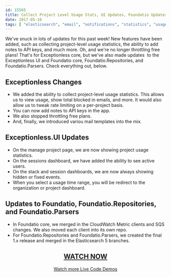 ```yaml
---
id: 15565
title: Collect Project Level Usage Stats, UI Updates, Foundatio Updates - Weekly Video 5/8/2017
date: 2017-05-16
tags: [ "elasticsearch", "email", "notifications", "statistics", "usage"]
---
```


We've snuck in lots of updates for this past week! New features have been added, such as collecting project-level usage statistics, the ability to add notes to API keys, and much more. Oh, and we're no longer throttling free plans! That's for Exceptionless core, but we've also made updates  to the Exceptionless UI and Foundatio core, Foundatio.Repositories, and Foundatio.Parsers. Check everything out, below.<!--more-->

## Exceptionless Changes

* We added the ability to collect project-level usage statistics. This allows us to view usage, show total blocked in emails, and more. It would also allow us to tweak rate limiting on a per-project basis.
* You can now add notes to API keys in the app.
* We also stopped throttling free plans.
* And, finally, we introduced variou mail templates into the mix.

## Exceptionless.UI Updates

* On the manage project page, we are now showing project usage statistics.
* On the sessions dashboard, we have added the ability to see active users.
* On the stack and session dashboards, we are now always showing hidden or fixed events.
* When you select a usage time range, you will be redirect to the organization or project dashboard.

## Updates to Foundatio, Foundatio.Repositories, and Foundatio.Parsers

* In Foundatio core, we merged in the CloudWatch Metric clients and SQS changes. We also moved each client into its own repo.
* For Foundatio.Repositories and Foundatio.Parsers, we created the final 1.x release and merged in the Elasticsearch 5 branches.

<h2 style="text-align: center;">
  <a href="https://youtu.be/Ca4EOBO1EGI?list=PLGHP7IVwFs_81fZTMgF7Dm5e0Ax4YvW_V">WATCH NOW</a>
</h2>

<p style="text-align: center;">
  <a href="/category/weekly-updates/">Watch more Live Code Demos</a>
</p>
